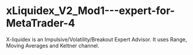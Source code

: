 # xLiquidex_V2_Mod1---expert-for-MetaTrader-4
X-liquidex is an Impulsive/Volatility/Breakout Expert Advisor. It uses Range, Moving Averages and Keltner channel. 
